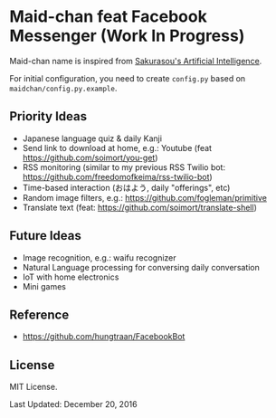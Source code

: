 # Maid-chan feat Facebook Messenger (Work In Progress)

Maid-chan name is inspired from [Sakurasou's Artificial Intelligence](http://sakurasounopetnakanojo.wikia.com/wiki/Maid).

For initial configuration, you need to create `config.py` based on `maidchan/config.py.example`.


## Priority Ideas

- Japanese language quiz & daily Kanji
- Send link to download at home, e.g.: Youtube (feat https://github.com/soimort/you-get)
- RSS monitoring (similar to my previous RSS Twilio bot: https://github.com/freedomofkeima/rss-twilio-bot)
- Time-based interaction (おはよう, daily "offerings", etc)
- Random image filters, e.g.: https://github.com/fogleman/primitive
- Translate text (feat: https://github.com/soimort/translate-shell)


## Future Ideas 

- Image recognition, e.g.: waifu recognizer
- Natural Language processing for conversing daily conversation
- IoT with home electronics
- Mini games


## Reference

- https://github.com/hungtraan/FacebookBot


## License

MIT License.

Last Updated: December 20, 2016

